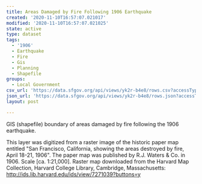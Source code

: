 ```yaml
---
title: Areas Damaged by Fire Following 1906 Earthquake
created: '2020-11-10T16:57:07.021017'
modified: '2020-11-10T16:57:07.021025'
state: active
type: dataset
tags:
  - '1906'
  - Earthquake
  - Fire
  - Gis
  - Planning
  - Shapefile
groups:
  - Local Government
csv_url: 'https://data.sfgov.org/api/views/yk2r-b4e8/rows.csv?accessType=DOWNLOAD'
json_url: 'https://data.sfgov.org/api/views/yk2r-b4e8/rows.json?accessType=DOWNLOAD'
layout: post

---
```

GIS (shapefile) boundary of areas damaged by fire following the 1906 earthquake.

This layer was digitized from a raster image of the historic paper map entitled "San Francisco, California, showing the areas destroyed by fire, April 18-21, 1906".  The paper map was published by R.J. Waters & Co. in 1906. Scale [ca. 1:21,000].   Raster map downloaded from the Harvard Map Collection, Harvard College Library, Cambridge, Massachusetts: http://ids.lib.harvard.edu/ids/view/7271039?buttons=y

